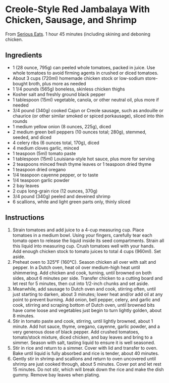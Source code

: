 # Creole-Style Red Jambalaya With Chicken, Sausage, and Shrimp

From [Serious Eats](https://www.seriouseats.com/creole-style-red-jambalaya-chicken-sausage-shrimp-recipe). 1 hour 45 minutes (including skining and deboning chicken.

## Ingredients

* 1 (28 ounce, 795g) can peeled whole tomatoes, packed in juice. Use whole tomatoes to avoid firming agents in crushed or diced tomatoes.
* About 3 cups (720ml) homemade chicken stock or low-sodium store-bought broth, plus more as needed
* 1 1/4 pounds (565g) boneless, skinless chicken thighs
* Kosher salt and freshly ground black pepper
* 1 tablespoon (15ml) vegetable, canola, or other neutral oil, plus more if needed
* 3/4 pound (340g) cooked Cajun or Creole sausage, such as andouille or chaurice (or other similar smoked or spiced porkausage), sliced into thin rounds
* 1 medium yellow onion (8 ounces, 225g), diced
* 2 medium green bell peppers (10 ounces total; 280g), stemmed, seeded, and diced
* 4 celery ribs (6 ounces total, 170g), diced
* 4 medium cloves garlic, minced
* 1 teaspoon (5ml) tomato paste
* 1 tablespoon (15ml) Louisiana-style hot sauce, plus more for serving
* 2 teaspoons minced fresh thyme leaves or 1 teaspoon dried thyme
* 1 teaspoon dried oregano
* 1/4 teaspoon cayenne pepper, or to taste
* 1/4 teaspoon garlic powder
* 2 bay leaves
* 2 cups long-grain rice (12 ounces, 370g)
* 3/4 pound (340g) peeled and deveined shrimp
* 6 scallions, white and light green parts only, thinly sliced

## Instructions

1. Strain tomatoes and add juice to a 4-cup measuring cup. Place tomatoes in a medium bowl. Using your fingers, carefully tear each tomato open to release the liquid inside its seed compartments. Strain all this liquid into measuring cup. Crush tomatoes well with your hands. Add enough chicken stock to tomato juices to total 4 cups (960ml). Set aside.
2. Preheat oven to 325°F (160°C). Season chicken all over with salt and pepper. In a Dutch oven, heat oil over medium-high heat until shimmering. Add chicken and cook, turning, until browned on both sides, about 6 minutes per side. Transfer chicken to a cutting board and let rest for 5 minutes, then cut into 1/2-inch chunks and set aside.
3. Meanwhile, add sausage to Dutch oven and cook, stirring often, until just starting to darken, about 3 minutes; lower heat and/or add oil at any point to prevent burning. Add onion, bell pepper, celery, and garlic and cook, stirring and scraping bottom of Dutch oven, until browned bits have come loose and vegetables just begin to turn lightly golden, about 8 minutes.
4. Stir in tomato paste and cook, stirring, until lightly browned, about 1 minute. Add hot sauce, thyme, oregano, cayenne, garlic powder, and a very generous dose of black pepper. Add crushed tomatoes, tomato/stock mixture, diced chicken, and bay leaves and bring to a simmer. Season with salt, tasting liquid to ensure it is well seasoned.
5. Stir in rice and return to a simmer. Cover with lid and transfer to oven. Bake until liquid is fully absorbed and rice is tender, about 40 minutes.
6. Gently stir in shrimp and scallions and return to oven uncovered until shrimp are just cooked through, about 5 minutes. Cover pot and let rest 15 minutes. Do not stir, which will break down the rice and make the dish gummy. Remove bay leaves when plating.
